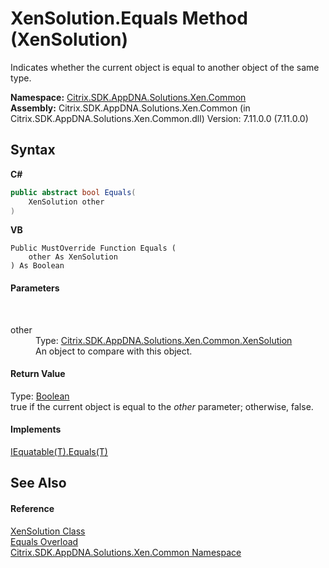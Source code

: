 # XenSolution.Equals Method (XenSolution)
 

Indicates whether the current object is equal to another object of the same type.

**Namespace:**&nbsp;[Citrix.SDK.AppDNA.Solutions.Xen.Common](013dc694-c357-448d-ed5a-b5c48a7f6852.md)<br />**Assembly:**&nbsp;Citrix.SDK.AppDNA.Solutions.Xen.Common (in Citrix.SDK.AppDNA.Solutions.Xen.Common.dll) Version: 7.11.0.0 (7.11.0.0)

## Syntax

**C#**
```csharp
public abstract bool Equals(
	XenSolution other
)
```

**VB**
```vbnet
Public MustOverride Function Equals ( 
	other As XenSolution
) As Boolean
```


#### Parameters
&nbsp;<dl><dt>other</dt><dd>Type: <a href="599f6061-d94a-ac2f-f6a0-2b211ae83ae4">Citrix.SDK.AppDNA.Solutions.Xen.Common.XenSolution</a><br />An object to compare with this object.</dd></dl>

#### Return Value
Type: <a href="http://msdn2.microsoft.com/en-us/library/a28wyd50" target="_blank">Boolean</a><br />true if the current object is equal to the *other* parameter; otherwise, false.

#### Implements
<a href="http://msdn2.microsoft.com/en-us/library/ms131190" target="_blank">IEquatable(T).Equals(T)</a><br />

## See Also


#### Reference
<a href="599f6061-d94a-ac2f-f6a0-2b211ae83ae4">XenSolution Class</a><br /><a href="a4c4caac-8fea-366e-4f01-f07b93619c0e">Equals Overload</a><br /><a href="013dc694-c357-448d-ed5a-b5c48a7f6852">Citrix.SDK.AppDNA.Solutions.Xen.Common Namespace</a><br />